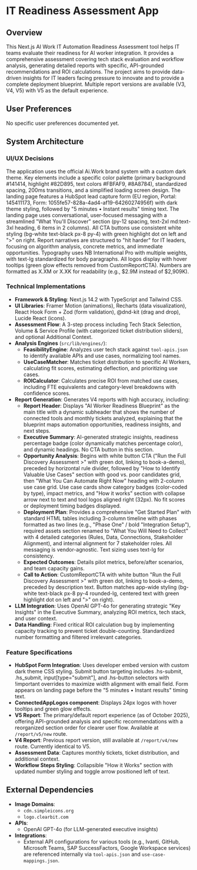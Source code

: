 # IT Readiness Assessment App

## Overview
This Next.js AI Work IT Automation Readiness Assessment tool helps IT teams evaluate their readiness for AI worker integration. It provides a comprehensive assessment covering tech stack evaluation and workflow analysis, generating detailed reports with specific, API-grounded recommendations and ROI calculations. The project aims to provide data-driven insights for IT leaders facing pressure to innovate and to provide a complete deployment blueprint. Multiple report versions are available (V3, V4, V5) with V5 as the default experience.

## User Preferences
No specific user preferences documented yet.

## System Architecture

### UI/UX Decisions
The application uses the official Ai.Work brand system with a custom dark theme. Key elements include a specific color palette (primary background #141414, highlight #82D895, text colors #FBFAF9, #8A8784), standardized spacing, 200ms transitions, and a simplified loading screen design. The landing page features a HubSpot lead capture form (EU region, Portal: 145411173, Form: 1055fe57-828a-4ad4-af19-64260274956f) with dark theme styling, followed by "5 minutes • Instant results" timing text. The landing page uses conversational, user-focused messaging with a streamlined "What You'll Discover" section (py-12 spacing, text-2xl md:text-3xl heading, 6 items in 2 columns). All CTA buttons use consistent white styling (bg-white text-black px-8 py-4) with green highlight dot on left and ">" on right. Report narratives are structured to "hit harder" for IT leaders, focusing on algorithm analysis, concrete metrics, and immediate opportunities. Typography uses NB International Pro with multiple weights, with text-lg standardized for body paragraphs. All logos display with hover tooltips (green glow effects removed from CustomReportCTA). Numbers are formatted as X.XM or X.XK for readability (e.g., $2.9M instead of $2,909K).

### Technical Implementations
-   **Framework & Styling**: Next.js 14.2 with TypeScript and Tailwind CSS.
-   **UI Libraries**: Framer Motion (animations), Recharts (data visualization), React Hook Form + Zod (form validation), @dnd-kit (drag and drop), Lucide React (icons).
-   **Assessment Flow**: A 3-step process including Tech Stack Selection, Volume & Service Profile (with categorized ticket distribution sliders), and optional Additional Context.
-   **Analysis Engines** (`src/lib/engines/`):
    -   **FeasibilityEngine**: Analyzes user tech stack against `tool-apis.json` to identify available APIs and use cases, normalizing tool names.
    -   **UseCaseMatcher**: Matches ticket distribution to specific AI Workers, calculating fit scores, estimating deflection, and prioritizing use cases.
    -   **ROICalculator**: Calculates precise ROI from matched use cases, including FTE equivalents and category-level breakdowns with confidence scores.
-   **Report Generation**: Generates V4 reports with high accuracy, including:
    -   **Report Header**: Displays "AI Worker Readiness Blueprint" as the main title with a dynamic subheader that shows the number of connected tools and monthly tickets analyzed, explaining that the blueprint maps automation opportunities, readiness insights, and next steps.
    -   **Executive Summary**: AI-generated strategic insights, readiness percentage badge (color dynamically matches percentage color), and dynamic headings. No CTA button in this section.
    -   **Opportunity Analysis**: Begins with white button CTA ("Run the Full Discovery Assessment >" with green dot, linking to book-a-demo), preceded by horizontal rule divider, followed by "How to Identify Valuable Use Cases" section with good vs. poor candidates grid, then "What You Can Automate Right Now" heading with 2-column use case grid. Use case cards show category badges (color-coded by type), impact metrics, and "How it works" section with collapse arrow next to text and tool logos aligned right (32px). No fit scores or deployment timing badges displayed.
    -   **Deployment Plan**: Provides a comprehensive "Get Started Plan" with standard HTML tables including 3-column timeline with phases formatted as two lines (e.g., "Phase One" / bold "Integration Setup"), required assets section renamed to "What You Will Need to Collect" with 4 detailed categories (Rules, Data, Connections, Stakeholder Alignment), and internal alignment for 7 stakeholder roles. All messaging is vendor-agnostic. Text sizing uses text-lg for consistency.
    -   **Expected Outcomes**: Details pilot metrics, before/after scenarios, and team capacity gains.
    -   **Call to Action**: CustomReportCTA with white button "Run the Full Discovery Assessment >" with green dot, linking to book-a-demo, preceded by description text. Button matches app-wide styling (bg-white text-black px-8 py-4 rounded-lg, centered text with green highlight dot on left and ">" on right).
-   **LLM Integration**: Uses OpenAI GPT-4o for generating strategic "Key Insights" in the Executive Summary, analyzing ROI metrics, tech stack, and user context.
-   **Data Handling**: Fixed critical ROI calculation bug by implementing capacity tracking to prevent ticket double-counting. Standardized number formatting and filtered irrelevant categories.

### Feature Specifications
-   **HubSpot Form Integration**: Uses developer embed version with custom dark theme CSS styling. Submit button targeting includes .hs-submit, .hs_submit, input[type="submit"], and .hs-button selectors with !important overrides to maximize width alignment with email field. Form appears on landing page before the "5 minutes • Instant results" timing text.
-   **ConnectedAppLogos component**: Displays 24px logos with hover tooltips and green glow effects.
-   **V5 Report**: The primary/default report experience (as of October 2025), offering API-grounded analysis and specific recommendations with a reorganized section order for clearer user flow. Available at `/report/v5/new` route.
-   **V4 Report**: Previous report version, still available at `/report/v4/new` route. Currently identical to V5.
-   **Assessment Data**: Captures monthly tickets, ticket distribution, and additional context.
-   **Workflow Steps Styling**: Collapsible "How it Works" section with updated number styling and toggle arrow positioned left of text.

## External Dependencies
-   **Image Domains**:
    -   `cdn.simpleicons.org`
    -   `logo.clearbit.com`
-   **APIs**:
    -   OpenAI GPT-4o (for LLM-generated executive insights)
-   **Integrations**:
    -   External API configurations for various tools (e.g., Ivanti, GitHub, Microsoft Teams, SAP SuccessFactors, Google Workspace services) are referenced internally via `tool-apis.json` and `use-case-mappings.json`.